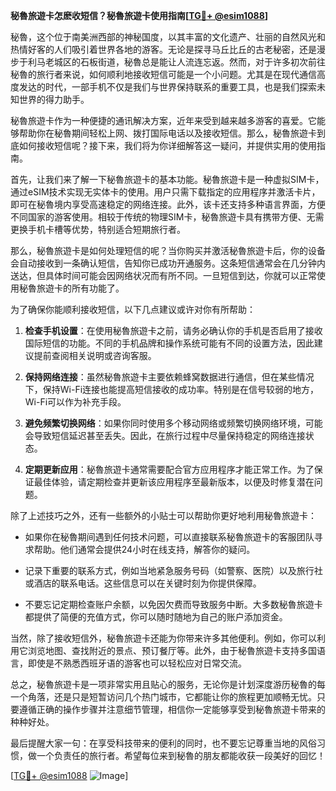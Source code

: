 **秘魯旅遊卡怎麽收短信？秘魯旅遊卡使用指南[[TG💪+ @esim1088](https://t.me/s/esim1088)]**

秘魯，这个位于南美洲西部的神秘国度，以其丰富的文化遗产、壮丽的自然风光和热情好客的人们吸引着世界各地的游客。无论是探寻马丘比丘的古老秘密，还是漫步于利马老城区的石板街道，秘魯总是能让人流连忘返。然而，对于许多初次前往秘魯的旅行者来说，如何顺利地接收短信可能是一个小问题。尤其是在现代通信高度发达的时代，一部手机不仅是我们与世界保持联系的重要工具，也是我们探索未知世界的得力助手。

秘魯旅遊卡作为一种便捷的通讯解决方案，近年来受到越来越多游客的喜爱。它能够帮助你在秘魯期间轻松上网、拨打国际电话以及接收短信。那么，秘魯旅遊卡到底如何接收短信呢？接下来，我们将为你详细解答这一疑问，并提供实用的使用指南。

首先，让我们来了解一下秘魯旅遊卡的基本功能。秘魯旅遊卡是一种虚拟SIM卡，通过eSIM技术实现无实体卡的使用。用户只需下载指定的应用程序并激活卡片，即可在秘魯境内享受高速稳定的网络连接。此外，该卡还支持多种语言界面，方便不同国家的游客使用。相较于传统的物理SIM卡，秘魯旅遊卡具有携带方便、无需更换手机卡槽等优势，特别适合短期旅行者。

那么，秘魯旅遊卡是如何处理短信的呢？当你购买并激活秘魯旅遊卡后，你的设备会自动接收到一条确认短信，告知你已成功开通服务。这条短信通常会在几分钟内送达，但具体时间可能会因网络状况而有所不同。一旦短信到达，你就可以正常使用秘魯旅遊卡的所有功能了。

为了确保你能顺利接收短信，以下几点建议或许对你有所帮助：

1. **检查手机设置**：在使用秘魯旅遊卡之前，请务必确认你的手机是否启用了接收国际短信的功能。不同的手机品牌和操作系统可能有不同的设置方法，因此建议提前查阅相关说明或咨询客服。

2. **保持网络连接**：虽然秘魯旅遊卡主要依赖蜂窝数据进行通信，但在某些情况下，保持Wi-Fi连接也能提高短信接收的成功率。特别是在信号较弱的地方，Wi-Fi可以作为补充手段。

3. **避免频繁切换网络**：如果你同时使用多个移动网络或频繁切换网络环境，可能会导致短信延迟甚至丢失。因此，在旅行过程中尽量保持稳定的网络连接状态。

4. **定期更新应用**：秘魯旅遊卡通常需要配合官方应用程序才能正常工作。为了保证最佳体验，请定期检查并更新该应用程序至最新版本，以便及时修复潜在问题。

除了上述技巧之外，还有一些额外的小贴士可以帮助你更好地利用秘魯旅遊卡：

- 如果你在秘魯期间遇到任何技术问题，可以直接联系秘魯旅遊卡的客服团队寻求帮助。他们通常会提供24小时在线支持，解答你的疑问。
  
- 记录下重要的联系方式，例如当地紧急服务号码（如警察、医院）以及旅行社或酒店的联系电话。这些信息可以在关键时刻为你提供保障。

- 不要忘记定期检查账户余额，以免因欠费而导致服务中断。大多数秘魯旅遊卡都提供了简便的充值方式，你可以随时随地为自己的账户添加资金。

当然，除了接收短信外，秘魯旅遊卡还能为你带来许多其他便利。例如，你可以利用它浏览地图、查找附近的景点、预订餐厅等。此外，由于秘魯旅遊卡支持多国语言，即使是不熟悉西班牙语的游客也可以轻松应对日常交流。

总之，秘魯旅遊卡是一项非常实用且贴心的服务，无论你是计划深度游历秘魯的每一个角落，还是只是短暂访问几个热门城市，它都能让你的旅程更加顺畅无忧。只要遵循正确的操作步骤并注意细节管理，相信你一定能够享受到秘魯旅遊卡带来的种种好处。

最后提醒大家一句：在享受科技带来的便利的同时，也不要忘记尊重当地的风俗习惯，做一个负责任的旅行者。希望每位来到秘魯的朋友都能收获一段美好的回忆！

[[TG💪+ @esim1088](https://t.me/s/esim1088) ![Image](https://i.postimg.cc/4NQfJmqS/Snipaste-2025-05-13-00-14-12.png)]
